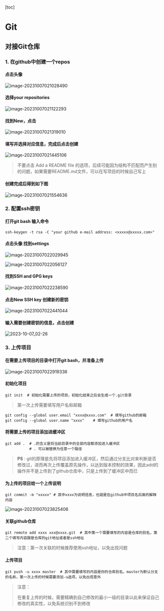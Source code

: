 [toc]



# Git



## 对接Git仓库



### 1. 在github中创建一个repos



#### 点击头像

![image-20231007021028490](./.图片存放/image-20231007021028490.png)

#### 选择your repositories 

![image-20231007021122293](./.图片存放/image-20231007021122293.png)

#### 找到New，点击

![image-20231007021319010](./.图片存放/image-20231007021319010.png)



#### 填写并选择对应信息，完成后点击创建

![image-20231007021445106](./.图片存放/image-20231007021445106.png)

>   不要点击 Add a README file 的选项，后续可能因为结构不匹配而产生别的问题，如果需要README.md文件，可以在写项目的时候自己写上

#### 创建完成后得到如下图

![image-20231007021554636](./.图片存放/image-20231007021554636.png)



### 2. 配置ssh密钥



#### 打开git bash 输入命令

```shell
ssh-keygen -t rsa -C "your github e-mail address: <xxxxx@xxxxx.com>" 
```



#### 点击头像 找到settings

![image-20231007022029945](./.图片存放/image-20231007022029945.png)

![image-20231007022056127](./.图片存放/image-20231007022056127.png)

#### 找到SSH and GPG keys

![image-20231007022238590](./.图片存放/image-20231007022238590.png)



#### 点击New SSH key 创建新的密钥

![image-20231007022441044](./.图片存放/image-20231007022441044.png)

#### 输入需要创建密钥的信息，点击创建

![2023-10-07_02-26](./.图片存放/2023-10-07_02-26.jpg)

### 3. 上传项目



#### 在需要上传项目的目录中打开git bash，并准备上传



![image-20231007022919336](./.图片存放/image-20231007022919336.png)



#### 初始化项目

```shell
git init  # 初始化需要上传的项目，初始化结束之后会生成一个.git目录
```

>   第一次上传需要填写用户名和邮箱 

```shell
git config --global user.email "xxxx@xxxx.com"  # 填写github的邮箱
git config --global user.name "xxxx" 	# 填写github的用户名
```



#### 将需要上传的项目添加进缓冲区

```shell
git add .  # .的含义是将当前目录中的全部内容都添加进入缓冲区 
		   # . 可以被替换为任意一个路径
```

>   **PS** : git的原理是先将项目添加进入缓冲区，然后通过分支比对来判断是否修改过，进而再次上传覆盖原先操作，以达到版本控制的效果，因此add的操作并不是上传到了github仓库中，只是上传到了缓冲区中而已 



#### 为上传的项目给一个上传说明

```shell
git commit -m "xxxxx" # 其中xxxx为说明信息，也就是在github中项目名后面的解释内容
```

![image-20231007023825406](./.图片存放/image-20231007023825406.png)

#### 关联github仓库

```shell
git remote add xxxx xxx@xxxx.git  # 其中第一个需要填写的内容是仓库的别名，第二个填写内容跟是仓库的git地址或者是ssh地址
```

>   注意：第一次关联的时候推荐使用ssh地址，以免出现问题



#### 上传项目

```shell
git push -u xxxx master  # 其中需要填写的内容是你的仓库别名，master为默认分支的名称，第一次上传的时候需要添加-u选项，以免出现意外
```





>   注意： 
>
>   在重复上传的时候，需要精确到自己修改的最小一级的目录以此来保证自己修改的真实性，以免系统识别不到修改
